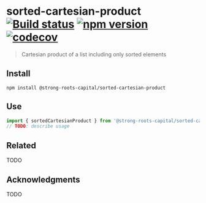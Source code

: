 # sorted-cartesian-product [![Build status](https://travis-ci.org/strong-roots-capital/sorted-cartesian-product.svg?branch=master)](https://travis-ci.org/strong-roots-capital/sorted-cartesian-product) [![npm version](https://img.shields.io/npm/v/@strong-roots-capital/sorted-cartesian-product.svg)](https://npmjs.org/package/@strong-roots-capital/sorted-cartesian-product) [![codecov](https://codecov.io/gh/strong-roots-capital/sorted-cartesian-product/branch/master/graph/badge.svg)](https://codecov.io/gh/strong-roots-capital/sorted-cartesian-product)

> Cartesian product of a list including only sorted elements

## Install

```shell
npm install @strong-roots-capital/sorted-cartesian-product
```

## Use

```typescript
import { sortedCartesianProduct } from '@strong-roots-capital/sorted-cartesian-product'
// TODO: describe usage
```

## Related

TODO

## Acknowledgments

TODO
